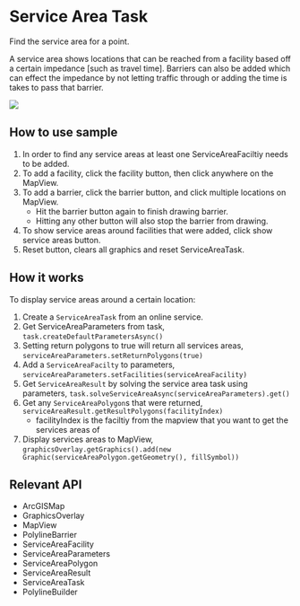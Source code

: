 # Service Area Task

Find the service area for a point.

A service area shows locations that can be reached from a facility based off a certain impedance [such as travel time]. Barriers can also be added which can effect the impedance by not letting traffic through or adding the time is takes to pass that barrier.

![](ServiceAreaTask.gif)

## How to use sample

1.  In order to find any service areas at least one ServiceAreaFaciltiy needs to be added.
2.  To add a facility, click the facility button, then click anywhere on the MapView.
3.  To add a barrier, click the barrier button, and click multiple locations on MapView.
    *   Hit the barrier button again to finish drawing barrier.
    *   Hitting any other button will also stop the barrier from drawing.
4.  To show service areas around facilities that were added, click show service areas button.
5.  Reset button, clears all graphics and reset ServiceAreaTask.

## How it works

To display service areas around a certain location:

1.  Create a `ServiceAreaTask` from an online service.
2.  Get ServiceAreaParameters from task, `task.createDefaultParametersAsync()`
3.  Setting return polygons to true will return all services areas, `serviceAreaParameters.setReturnPolygons(true)`
4.  Add a `ServiceAreaFacilty` to parameters, `serviceAreaParameters.setFacilities(serviceAreaFacility)`
5.  Get `ServiceAreaResult` by solving the service area task using parameters, `task.solveServiceAreaAsync(serviceAreaParameters).get()`
6.  Get any `ServiceAreaPolygon`s that were returned, `serviceAreaResult.getResultPolygons(facilityIndex)`
    *   facilityIndex is the faciltiy from the mapview that you want to get the services areas of
7.  Display services areas to MapView, `graphicsOverlay.getGraphics().add(new Graphic(serviceAreaPolygon.getGeometry(), fillSymbol))`

## Relevant API

*   ArcGISMap
*   GraphicsOverlay
*   MapView
*   PolylineBarrier
*   ServiceAreaFacility
*   ServiceAreaParameters
*   ServiceAreaPolygon
*   ServiceAreaResult
*   ServiceAreaTask
*   PolylineBuilder
